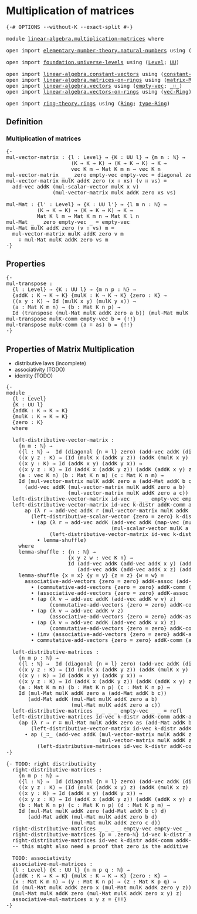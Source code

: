 # Multiplication of matrices

<pre class="Agda"><a id="39" class="Symbol">{-#</a> <a id="43" class="Keyword">OPTIONS</a> <a id="51" class="Pragma">--without-K</a> <a id="63" class="Pragma">--exact-split</a> <a id="77" class="Symbol">#-}</a>

<a id="82" class="Keyword">module</a> <a id="89" href="linear-algebra.multiplication-matrices.html" class="Module">linear-algebra.multiplication-matrices</a> <a id="128" class="Keyword">where</a>

<a id="135" class="Keyword">open</a> <a id="140" class="Keyword">import</a> <a id="147" href="elementary-number-theory.natural-numbers.html" class="Module">elementary-number-theory.natural-numbers</a> <a id="188" class="Keyword">using</a> <a id="194" class="Symbol">(</a><a id="195" href="elementary-number-theory.natural-numbers.html#1444" class="Datatype">ℕ</a><a id="196" class="Symbol">;</a> <a id="198" href="elementary-number-theory.natural-numbers.html#1465" class="InductiveConstructor">zero-ℕ</a><a id="204" class="Symbol">;</a> <a id="206" href="elementary-number-theory.natural-numbers.html#1478" class="InductiveConstructor">succ-ℕ</a><a id="212" class="Symbol">)</a>

<a id="215" class="Keyword">open</a> <a id="220" class="Keyword">import</a> <a id="227" href="foundation.universe-levels.html" class="Module">foundation.universe-levels</a> <a id="254" class="Keyword">using</a> <a id="260" class="Symbol">(</a><a id="261" href="Agda.Primitive.html#597" class="Postulate">Level</a><a id="266" class="Symbol">;</a> <a id="268" href="foundation-core.universe-levels.html#222" class="Primitive">UU</a><a id="270" class="Symbol">)</a>

<a id="273" class="Keyword">open</a> <a id="278" class="Keyword">import</a> <a id="285" href="linear-algebra.constant-vectors.html" class="Module">linear-algebra.constant-vectors</a> <a id="317" class="Keyword">using</a> <a id="323" class="Symbol">(</a><a id="324" href="linear-algebra.constant-vectors.html#463" class="Function">constant-vec</a><a id="336" class="Symbol">)</a>
<a id="338" class="Keyword">open</a> <a id="343" class="Keyword">import</a> <a id="350" href="linear-algebra.matrices-on-rings.html" class="Module">linear-algebra.matrices-on-rings</a> <a id="383" class="Keyword">using</a> <a id="389" class="Symbol">(</a><a id="390" href="linear-algebra.matrices-on-rings.html#922" class="Function">matrix-Ring</a><a id="401" class="Symbol">)</a>
<a id="403" class="Keyword">open</a> <a id="408" class="Keyword">import</a> <a id="415" href="linear-algebra.vectors.html" class="Module">linear-algebra.vectors</a> <a id="438" class="Keyword">using</a> <a id="444" class="Symbol">(</a><a id="445" href="linear-algebra.vectors.html#518" class="InductiveConstructor">empty-vec</a><a id="454" class="Symbol">;</a> <a id="456" href="linear-algebra.vectors.html#545" class="InductiveConstructor Operator">_∷_</a><a id="459" class="Symbol">)</a>
<a id="461" class="Keyword">open</a> <a id="466" class="Keyword">import</a> <a id="473" href="linear-algebra.vectors-on-rings.html" class="Module">linear-algebra.vectors-on-rings</a> <a id="505" class="Keyword">using</a> <a id="511" class="Symbol">(</a><a id="512" href="linear-algebra.vectors-on-rings.html#1365" class="Function">vec-Ring</a><a id="520" class="Symbol">)</a>

<a id="523" class="Keyword">open</a> <a id="528" class="Keyword">import</a> <a id="535" href="ring-theory.rings.html" class="Module">ring-theory.rings</a> <a id="553" class="Keyword">using</a> <a id="559" class="Symbol">(</a><a id="560" href="ring-theory.rings.html#2466" class="Function">Ring</a><a id="564" class="Symbol">;</a> <a id="566" href="ring-theory.rings.html#2723" class="Function">type-Ring</a><a id="575" class="Symbol">)</a>
</pre>
## Definition

### Multiplication of matrices

<pre class="Agda"><a id="637" class="Comment">{-
mul-vector-matrix : {l : Level} → {K : UU l} → {m n : ℕ} →
                     (K → K → K) → (K → K → K) → K →
                     vec K m → Mat K m n → vec K n
mul-vector-matrix _ _ zero empty-vec empty-vec = diagonal zero
mul-vector-matrix mulK addK zero (x ∷ xs) (v ∷ vs) =
  add-vec addK (mul-scalar-vector mulK x v)
               (mul-vector-matrix mulK addK zero xs vs)

mul-Mat : {l&#39; : Level} → {K : UU l&#39;} → {l m n : ℕ} →
          (K → K → K) → (K → K → K) → K →
          Mat K l m → Mat K m n → Mat K l n
mul-Mat _ _ zero empty-vec _ = empty-vec
mul-Mat mulK addK zero (v ∷ vs) m =
  mul-vector-matrix mulK addK zero v m
    ∷ mul-Mat mulK addK zero vs m
-}</a>
</pre>
## Properties

<pre class="Agda"><a id="1340" class="Comment">{-
mul-transpose :
  {l : Level} → {K : UU l} → {m n p : ℕ} →
  {addK : K → K → K} {mulK : K → K → K} {zero : K} →
  ((x y : K) → Id (mulK x y) (mulK y x)) →
  (a : Mat K m n) → (b : Mat K n p) →
  Id (transpose (mul-Mat mulK addK zero a b)) (mul-Mat mulK addK zero (transpose b) (transpose a))
mul-transpose mulK-comm empty-vec b = {!!}
mul-transpose mulK-comm (a ∷ as) b = {!!}
-}</a>
</pre>
## Properties of Matrix Multiplication

 - distributive laws (incomplete)
 - associativity (TODO)
 - identity (TODO)

<pre class="Agda"><a id="1854" class="Comment">{-
module _
  {l : Level}
  {K : UU l}
  {addK : K → K → K}
  {mulK : K → K → K}
  {zero : K}
  where

  left-distributive-vector-matrix :
    {n m : ℕ} →
    ({l : ℕ} →  Id (diagonal {n = l} zero) (add-vec addK (diagonal zero) (diagonal zero))) →
    ((x y z : K) → (Id (mulK x (addK y z)) (addK (mulK x y) (mulK x z)))) →
    ((x y : K) → Id (addK x y) (addK y x)) →
    ((x y z : K) → Id (addK x (addK y z)) (addK (addK x y) z)) →
    (a : vec K n) (b : Mat K n m) (c : Mat K n m) →
    Id (mul-vector-matrix mulK addK zero a (add-Mat addK b c))
      (add-vec addK (mul-vector-matrix mulK addK zero a b)
                    (mul-vector-matrix mulK addK zero a c))
  left-distributive-vector-matrix id-vec _ _ _ empty-vec empty-vec empty-vec = id-vec
  left-distributive-vector-matrix id-vec k-distr addK-comm addK-assoc (a ∷ as) (r1 ∷ r1s) (r2 ∷ r2s) =
      ap (λ r → add-vec addK r (mul-vector-matrix mulK addK zero as (add-Mat addK r1s r2s)))
        (left-distributive-scalar-vector {zero = zero} k-distr a r1 r2)
        ∙ (ap (λ r → add-vec addK (add-vec addK (map-vec (mulK a) r1)
                                  (mul-scalar-vector mulK a r2)) r)
              (left-distributive-vector-matrix id-vec k-distr addK-comm addK-assoc as r1s r2s)
          ∙ lemma-shuffle)
    where
    lemma-shuffle : {n : ℕ} →
                    {x y z w : vec K n} →
                    Id (add-vec addK (add-vec addK x y) (add-vec addK z w))
                       (add-vec addK (add-vec addK x z) (add-vec addK y w))
    lemma-shuffle {x = x} {y = y} {z = z} {w = w} =
      associative-add-vectors {zero = zero} addK-assoc (add-vec addK x y) z w
        ∙ (commutative-add-vectors {zero = zero} addK-comm (add-vec addK (add-vec addK x y) z) w
        ∙ (associative-add-vectors {zero = zero} addK-assoc w (add-vec addK x y) z
        ∙ (ap (λ v → add-vec addK (add-vec addK w v) z)
              (commutative-add-vectors {zero = zero} addK-comm x y)
        ∙ (ap (λ v → add-vec addK v z)
              (associative-add-vectors {zero = zero} addK-assoc w y x)
        ∙ (ap (λ v → add-vec addK (add-vec addK v x) z)
              (commutative-add-vectors {zero = zero} addK-comm w y)
        ∙ (inv (associative-add-vectors {zero = zero} addK-assoc (add-vec addK y w) x z)
        ∙ commutative-add-vectors {zero = zero} addK-comm (add-vec addK y w) (add-vec addK x z)))))))

  left-distributive-matrices :
    {n m p : ℕ} →
    ({l : ℕ} →  Id (diagonal {n = l} zero) (add-vec addK (diagonal zero) (diagonal zero))) →
    ((x y z : K) → (Id (mulK x (addK y z)) (addK (mulK x y) (mulK x z)))) →
    ((x y : K) → Id (addK x y) (addK y x)) →
    ((x y z : K) → Id (addK x (addK y z)) (addK (addK x y) z)) →
    (a : Mat K m n) (b : Mat K n p) (c : Mat K n p) →
    Id (mul-Mat mulK addK zero a (add-Mat addK b c))
       (add-Mat addK (mul-Mat mulK addK zero a b)
                     (mul-Mat mulK addK zero a c))
  left-distributive-matrices _ _ _ _ empty-vec _ _ = refl
  left-distributive-matrices id-vec k-distr addK-comm addK-assoc (a ∷ as) b c =
    (ap (λ r → r ∷ mul-Mat mulK addK zero as (add-Mat addK b c))
        (left-distributive-vector-matrix id-vec k-distr addK-comm addK-assoc a b c))
      ∙ ap (_∷_ (add-vec addK (mul-vector-matrix mulK addK zero a b)
                              (mul-vector-matrix mulK addK zero a c)))
          (left-distributive-matrices id-vec k-distr addK-comm addK-assoc as b c)
-}</a>

<a id="5280" class="Comment">{- TODO: right distributivity
  right-distributive-matrices :
    {n m p : ℕ} →
    ({l : ℕ} →  Id (diagonal {n = l} zero) (add-vec addK (diagonal zero) (diagonal zero))) →
    ((x y z : K) → (Id (mulK (addK x y) z) (addK (mulK x z) (mulK y z)))) →
    ((x y : K) → Id (addK x y) (addK y x)) →
    ((x y z : K) → Id (addK x (addK y z)) (addK (addK x y) z)) →
    (b : Mat K n p) (c : Mat K n p) (d : Mat K p m) →
    Id (mul-Mat mulK addK zero (add-Mat addK b c) d)
       (add-Mat addK (mul-Mat mulK addK zero b d)
                     (mul-Mat mulK addK zero c d))
  right-distributive-matrices _ _ _ _ empty-vec empty-vec _ = refl
  right-distributive-matrices {p = .zero-ℕ} id-vec k-distr addK-comm addK-assoc (b ∷ bs) (c ∷ cs) empty-vec = {!!}
  right-distributive-matrices id-vec k-distr addK-comm addK-assoc (b ∷ bs) (c ∷ cs) (d ∷ ds) = {!!}
  -- this might also need a proof that zero is the additive identity

  TODO: associativity
  associative-mul-matrices :
  {l : Level} {K : UU l} {n m p q : ℕ} →
  {addK : K → K → K} {mulK : K → K → K} {zero : K} →
  (x : Mat K m n) → (y : Mat K n p) → (z : Mat K p q) →
  Id (mul-Mat mulK addK zero x (mul-Mat mulK addK zero y z))
  (mul-Mat mulK addK zero (mul-Mat mulK addK zero x y) z)
  associative-mul-matrices x y z = {!!}
-}</a>
</pre>
